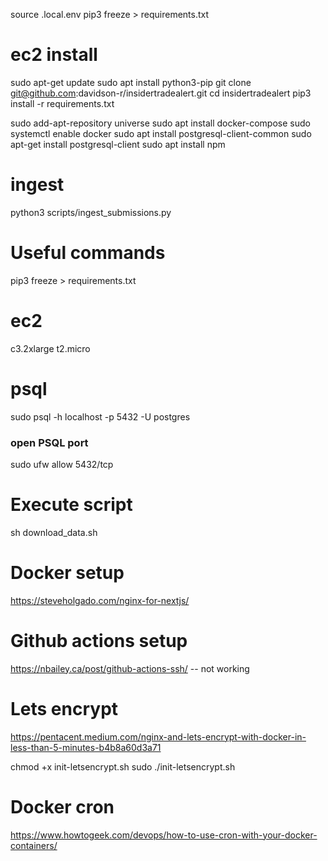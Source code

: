 
source .local.env
pip3 freeze > requirements.txt

# ec2 install


sudo apt-get update
sudo apt install python3-pip
git clone git@github.com:davidson-r/insidertradealert.git
cd insidertradealert
pip3 install -r requirements.txt

sudo add-apt-repository universe
sudo apt install docker-compose
sudo systemctl enable docker
sudo apt install postgresql-client-common
sudo apt-get install postgresql-client
sudo apt install npm


# ingest

python3 scripts/ingest_submissions.py

# Useful commands

pip3 freeze > requirements.txt


# ec2
c3.2xlarge
t2.micro


# psql
sudo psql -h localhost -p 5432 -U postgres

### open PSQL port
sudo ufw allow 5432/tcp


# Execute script
sh download_data.sh

# Docker setup
https://steveholgado.com/nginx-for-nextjs/


# Github actions setup
https://nbailey.ca/post/github-actions-ssh/
-- not working

# Lets encrypt
https://pentacent.medium.com/nginx-and-lets-encrypt-with-docker-in-less-than-5-minutes-b4b8a60d3a71

chmod +x init-letsencrypt.sh
sudo ./init-letsencrypt.sh

# Docker cron
https://www.howtogeek.com/devops/how-to-use-cron-with-your-docker-containers/
